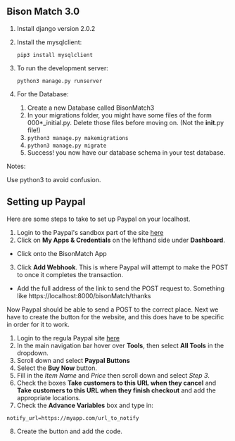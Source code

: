 ## Bison Match 3.0


1. Install django version 2.0.2

2. Install the mysqlclient:

    `pip3 install mysqlclient`

3. To run the development server:

    `python3 manage.py runserver`



4. For the Database:
    1. Create a new Database called BisonMatch3
    2. In your migrations folder, you might have some files of the form 000*_initial.py. Delete those files before moving on. (Not the __init__.py file!)
    3. `python3 manage.py makemigrations`
    4. `python3 manage.py migrate`
    5. Success! you now have our database schema in your test database.


Notes:

Use python3 to avoid confusion.

## Setting up Paypal

Here are some steps to take to set up Paypal on your localhost.

1. Login to the Paypal's sandbox part of the site [here](https://developer.paypal.com/developer/accounts/)
2. Click on **My Apps & Credentials** on the lefthand side under **Dashboard**.
  * Click onto the BisonMatch App
3. Click **Add Webhook**. This is where Paypal will attempt to make the POST to once it completes the transaction.
  * Add the full address of the link to send the POST request to. Something like https://localhost:8000/bisonMatch/thanks

Now Paypal should be able to send a POST to the correct place. Next we have to create the button for the website, and this does have
to be specific in order for it to work.

1. Login to the regula Paypal site [here](https://www.paypal.com/us/home)
2. In the main navigation bar hover over **Tools**, then select **All Tools** in the dropdown.
3. Scroll down and select **Paypal Buttons**
4. Select the **Buy Now** button.
5. Fill in the *Item Name* and *Price* then scroll down and select *Step 3*.
6. Check the boxes **Take customers to this URL when they cancel** and **Take customers to this URL when they finish checkout** and add the appropriate
locations.
7. Check the **Advance Variables** box and type in:

```
notify_url=https://myapp.com/url_to_notify
```

8. Create the button and add the code.

